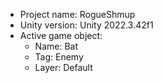 <!-- UNITY CODE ASSIST INSTRUCTIONS START -->
- Project name: RogueShmup
- Unity version: Unity 2022.3.42f1
- Active game object:
  - Name: Bat
  - Tag: Enemy
  - Layer: Default
<!-- UNITY CODE ASSIST INSTRUCTIONS END -->